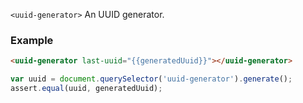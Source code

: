 
`<uuid-generator>` An UUID generator.

### Example
``` html
<uuid-generator last-uuid="{{generatedUuid}}"></uuid-generator>
```
``` javascript
var uuid = document.querySelector('uuid-generator').generate();
assert.equal(uuid, generatedUuid);
```

